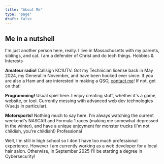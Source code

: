 ```yaml
---
title: "About Me"
type: "page"
draft: false
---
```


## Me in a nutshell

I'm just another person here, really. I live in Massachusetts with my parents, siblings, and cat. I am a defender of Christ and do tech things.
Hobbies & Interests

**Amateur radio!** Callsign KC1UTV. Got my Technician license back in May 2024, my General in November, and have been hooked ever since. If you are also a Ham and are interested in making a QSO, [contact me](/contact)! If not, get on that!

**Programming!** Usual spiel here. I enjoy creating stuff, whether it's a game, website, or tool. Currently messing with advanced web dev technologies (Vue.js in particular).

**Motorsports!** Nothing much to say here. I'm always watching the current weekend's NASCAR and Formula 1 races (making me somewhat depressed in the winter), and have a unique enjoyment for monster trucks (I'm not childish, you're childish!)
Professional

Well, I'm still in high school so I don't have too much professional experience. However I am currently working as a web developer for a local hair salon. Otherwise, in September 2025 I'll be starting a degree in Cybersecurity!